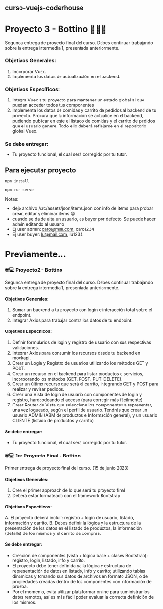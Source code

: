 ## curso-vuejs-coderhouse

# Proyecto 3 - Bottino 👩🏻‍💻

Segunda entrega de proyecto final del curso.
Debes continuar trabajando sobre la entrega intermedia 1, presentada anteriormente.

### Objetivos Generales:

1. Incorporar Vuex.
2. Implementa los datos de actualización en el backend.

### Objetivos Específicos:

1. Integra Vuex a tu proyecto para mantener un estado global al que puedan acceder todos tus componentes
2. Implementa los datos de comidas y carrito de pedidos al backend de tu proyecto. Procura que la información se actualice en el backend, pudiendo publicar en este el listado de comidas y el carrito de pedidos que el usuario genere. Todo ello deberá reflejarse en el repositorio global Vuex.

### Se debe entregar:

- Tu proyecto funcional, el cual será corregido por tu tutor.

## Para ejecutar proyecto

```
npm install
```

```
npm run serve
```

Notas:

- dejo archivo /src/assets/json/items.json con info de items para probar crear, editar y eliminar items 😁
- cuando se da de alta un usuario, es buyer por defecto. Se puede hacer admin editando al usuario
- Ej user admin: caro@mail.com, caro1234
- Ej user buyer: lu@mail.com, lu1234

# Previamente...

### 🤓💻 Proyecto2 - Bottino

Segunda entrega de proyecto final del curso.
Debes continuar trabajando sobre la entrega intermedia 1, presentada anteriormente.

#### Objetivos Generales:

1. Sumar un backend a tu proyecto con login e interacción total sobre el endpoint.
2. Integrar Axios para trabajar contra los datos de tu endpoint.

#### Objetivos Específicos:

1. Definir formularios de login y registro de usuario con sus respectivas validaciones.
2. Integrar Axios para consumir los recursos desde tu backend en mockapi.
3. Crear un Login y Registro de usuarios utilizando los métodos GET y POST.
4. Crear un recurso en el backend para listar productos o servicios, incorporando los métodos (GET, POST, PUT, DELETE).
5. Crear un último recurso que será el carrito, integrando GET y POST para realizar y revisar pedidos.
6. Crear una Vista de login de usuario con componentes de login y registro, hardcodeando el acceso (para corregir más fácilmente).
7. Crear Router de Vista que seleccione los componentes a representar, una vez logueado, según el perfil de usuario.
   Tendrás que crear un usuario ADMIN (ABM de productos e Información general), y un usuario CLIENTE (listado de productos y carrito)

#### Se debe entregar:

- Tu proyecto funcional, el cual será corregido por tu tutor.

### 🤓💻 1er Proyecto Final - Bottino

Primer entrega de proyecto final del curso. (15 de junio 2023)

#### Objetivos Generales:

1. Crea el primer approach de lo que será tu proyecto final
2. Deberá estar formateado con el framework Bootstrap

#### Objetivos Específicos:

A. El proyecto deberá incluir: registro + login de usuario, listado, información y carrito.
B. Debes definir la lógica y la estructura de la presentación de los datos en el listado de productos, la información (detalle) de los mismos y el carrito de compras.

#### Se debe entregar:

- Creación de componentes (vista + lógica base + clases Bootstrap): registro, login, listado, info y carrito.
- El proyecto debe tener definida ya la lógica y estructura de representación de datos en listado, info y carrito; utilizando tablas dinámicas y tomando sus datos de archivos en formato JSON, o de propiedades creadas dentro de los componentes con información de prueba.
- Por el momento, evita utilizar plataformar online para suministrar los datos remotos, así es más fácil poder evaluar la correcta definición de los mismos.
